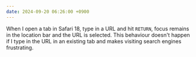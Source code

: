 ```yaml
---
date: 2024-09-20 06:26:00 +0900
---
```


When I open a tab in Safari 18, type in a URL and hit `RETURN`, focus remains in the location bar and the URL is selected. This behaviour doesn't happen if I type in the URL in an existing tab and makes visiting search engines frustrating.
